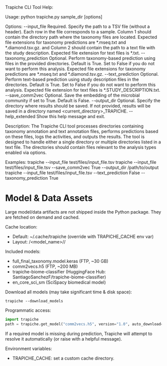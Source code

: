Trapiche CLI Tool Help:

Usage:
    python trapiche.py sample_dir <path> [options]

Options:
    --input_file <path>          Required. Specify the path to a TSV file (without a header). Each row in the file corresponds to a sample. 
                                  Column 1 should contain the directory path where the taxonomy files are located. Expected file extensions for taxonomy predictions are *.mseq.txt and *.diamond.tsv.gz.
                                  and Column 2 should contain the path to a text file with the study description. Expected file extension for text files is *.txt.
    --taxonomy_prediction <bool> Optional. Perform taxonomy-based prediction using files in the provided directories.
                                  Default is True. Set to False if you do not want to perform this analysis.
                                  Expected file extensions for taxonomy predictions are *.mseq.txt and *.diamond.tsv.gz.
    --text_prediction <bool>     Optional. Perform text-based prediction using study description files in the directories.
                                  Default is True. Set to False if you do not want to perform this analysis.
                                  Expected file extension for text files is *.STUDY_DESCRIPTION.txt.
    --save_comm2vec <bool>       Optional. Save the embedding of the microbial community if set to True.
                                  Default is False.
    --output_dir <path>          Optional. Specify the directory where results should be saved. If not provided,
                                  results will be saved in a directory named <current_directory>_TRAPICHE.
    --help_extended              Show this help message and exit.

Description:
    The Trapiche CLI tool processes directories containing taxonomy annotation and text annotation files,
    performs predictions based on these files, logs the activities, and outputs the results. The tool is designed
    to handle either a single directory or multiple directories listed in a text file. The directories should contain
    files relevant to the analysis types enabled via options.

Examples:
    trapiche --input_file test/files/input_file.tsv
    trapiche --input_file test/files/input_file.tsv --save_comm2vec True --output_dir /path/to/output
    trapiche --input_file test/files/input_file.tsv --text_prediction False --taxonomy_prediction True

Model & Data Assets
===================

Large model/data artifacts are not shipped inside the Python package. They are fetched on demand and cached.

Cache location:
 - Default: ~/.cache/trapiche (override with TRAPICHE_CACHE env var)
 - Layout: <cache>/<model_name>/<version>/

Included models:
 - full_final_taxonomy.model.keras (FTP, ~30 GB)
 - comm2vecs.h5 (FTP, ~200 MB)
 - trapiche-biome-classifier (HuggingFace Hub: SantiagoSanchezF/trapiche-biome-classifier)
 - en_core_sci_sm (SciSpacy biomedical model)

Download all models (may take significant time & disk space):

```
trapiche --download_models
```

Programmatic access:

```python
import trapiche
path = trapiche.get_model("comm2vecs.h5", version="1.0", auto_download=True)
```

If a required model is missing during prediction, Trapiche will attempt to resolve it automatically (or raise with a helpful message).

Environment variables:
 - TRAPICHE_CACHE: set a custom cache directory.
